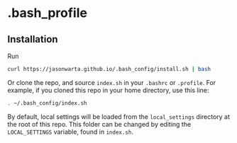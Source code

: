 # .bash_profile

## Installation

Run

```bash
curl https://jasonwarta.github.io/.bash_config/install.sh | bash
```

Or clone the repo, and source `index.sh` in your `.bashrc` or `.profile`.
For example, if you cloned this repo in your home directory, use this line:

```bash
. ~/.bash_config/index.sh
```

By default, local settings will be loaded from the `local_settings` directory at the root of this repo. This folder can be changed by editing the `LOCAL_SETTINGS` variable, found in `index.sh`.